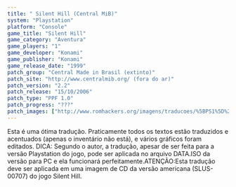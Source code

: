 ```yaml
---
title: " Silent Hill (Central MiB)"
system: "Playstation"
platform: "Console"
game_title: "Silent Hill"
game_category: "Aventura"
game_players: "1"
game_developer: "Konami"
game_publisher: "Konami"
game_release_date: "1999"
patch_group: "Central Made in Brasil (extinto)"
patch_site: "http://www.centralmib.org/ (fora do ar)"
patch_version: "2.2"
patch_release: "15/10/2006"
patch_type: "PPF 1.0"
patch_progress: "???"
patch_images: ["http://www.romhackers.org/imagens/traducoes/%5BPS1%5D%20Silent%20Hill%20-%20Central%20MiB%20-%201.jpg","http://www.romhackers.org/imagens/traducoes/%5BPS1%5D%20Silent%20Hill%20-%20Central%20MiB%20-%202.jpg","http://www.romhackers.org/imagens/traducoes/%5BPS1%5D%20Silent%20Hill%20-%20Central%20MiB%20-%203.jpg"]
---
```

Esta é uma ótima tradução. Praticamente todos os textos estão traduzidos e acentuados (apenas o inventário não está), e vários gráficos foram editados. DICA: Segundo o autor, a tradução, apesar de ser feita para a versão Playstation do jogo, pode ser aplicada no arquivo DATA.ISO da versão para PC e ela funcionará perfeitamente.ATENÇÃO:Esta tradução deve ser aplicada em uma imagem de CD da versão americana (SLUS-00707) do jogo Silent Hill.